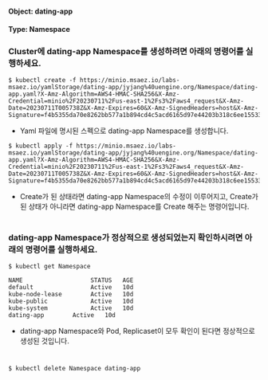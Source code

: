 
#### Object: dating-app
#### Type: Namespace

### Cluster에 dating-app Namespace를 생성하려면 아래의 명령어를 실행하세요.

```
$ kubectl create -f https://minio.msaez.io/labs-msaez.io/yamlStorage/dating-app/jyjang%40uengine.org/Namespace/dating-app.yaml?X-Amz-Algorithm=AWS4-HMAC-SHA256&X-Amz-Credential=minio%2F20230711%2Fus-east-1%2Fs3%2Faws4_request&X-Amz-Date=20230711T005738Z&X-Amz-Expires=60&X-Amz-SignedHeaders=host&X-Amz-Signature=f4b5355da70e8262bb577a1b894cd4c5acd6165d97e44203b318c6ee15533e45
```
- Yaml 파일에 명시된 스펙으로 dating-app Namespace를 생성합니다.

```
$ kubectl apply -f https://minio.msaez.io/labs-msaez.io/yamlStorage/dating-app/jyjang%40uengine.org/Namespace/dating-app.yaml?X-Amz-Algorithm=AWS4-HMAC-SHA256&X-Amz-Credential=minio%2F20230711%2Fus-east-1%2Fs3%2Faws4_request&X-Amz-Date=20230711T005738Z&X-Amz-Expires=60&X-Amz-SignedHeaders=host&X-Amz-Signature=f4b5355da70e8262bb577a1b894cd4c5acd6165d97e44203b318c6ee15533e45
```
- Create가 된 상태라면 dating-app Namespace의 수정이 이루어지고, Create가 된 상태가 아니라면 dating-app Namespace를 Create 해주는 명령어입니다.  
#

### dating-app Namespace가 정상적으로 생성되었는지 확인하시려면 아래의 명령어를 실행하세요.

```
$ kubectl get Namespace

NAME                   STATUS   AGE
default                Active   10d
kube-node-lease        Active   10d
kube-public            Active   10d
kube-system            Active   10d
dating-app        Active   10d

```
- dating-app Namespace와 Pod, Replicaset이 모두 확인이 된다면 정상적으로 생성된 것입니다.
#

```
$ kubectl delete Namespace dating-app
```
#
